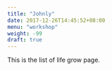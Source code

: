 ```yaml
---
title: "Johnly"
date: 2017-12-26T14:45:52+08:00
menu: "workshop"
weight: -99
draft: true
---
```

This is the list of life grow page.
